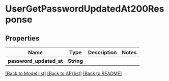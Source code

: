 # UserGetPasswordUpdatedAt200Response

## Properties

Name | Type | Description | Notes
------------ | ------------- | ------------- | -------------
**password_updated_at** | **String** |  | 

[[Back to Model list]](../README.md#documentation-for-models) [[Back to API list]](../README.md#documentation-for-api-endpoints) [[Back to README]](../README.md)



